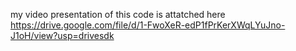 my video presentation of this code is attatched here
https://drive.google.com/file/d/1-FwoXeR-edP1fPrKerXWqLYuJno-J1oH/view?usp=drivesdk
